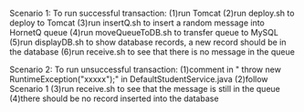 
Scenario 1: To run successful transaction:
(1)run Tomcat
(2)run deploy.sh to deploy to Tomcat
(3)run insertQ.sh to insert a random message into HornetQ queue
(4)run moveQueueToDB.sh to transfer queue to MySQL
(5)run displayDB.sh to show database records, a new record should be in the database
(6)run receive.sh to see that there is no message in the queue

Scenario 2: To run unsuccessful transaction:
(1)comment in " throw new RuntimeException("xxxxx");" in DefaultStudentService.java
(2)follow Scenario 1
(3)run receive.sh to see that the message is still in the queue
(4)there should be no record inserted into the database
